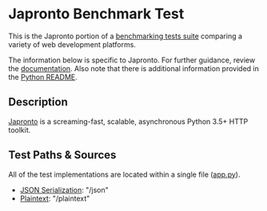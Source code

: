 # Japronto Benchmark Test

This is the Japronto portion of a [benchmarking tests suite](../../)
comparing a variety of web development platforms.

The information below is specific to Japronto. For further guidance,
review the [documentation](https://github.com/khulnasoft/BenchWeb/wiki).
Also note that there is additional information provided in
the [Python README](../).

## Description

[Japronto](https://github.com/squeaky-pl/japronto) is a screaming-fast, scalable,
asynchronous Python 3.5+ HTTP toolkit.

## Test Paths & Sources

All of the test implementations are located within a single file ([app.py](app.py)).

* [JSON Serialization](app.py): "/json"
* [Plaintext](app.py): "/plaintext"
